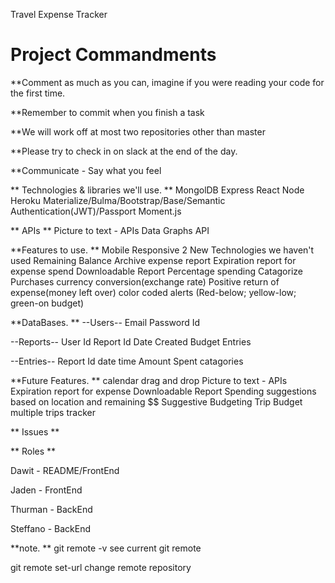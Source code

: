 Travel Expense Tracker

# Project Commandments 

**Comment as much as you can, imagine if you were reading your code for the first time.

**Remember to commit when you finish a task

**We will work off at most two repositories other than master

**Please try to check in on slack at the end of the day.

**Communicate - Say what you feel


** Technologies & libraries we'll use. **
MongolDB
Express
React
Node
Heroku
Materialize/Bulma/Bootstrap/Base/Semantic
Authentication(JWT)/Passport
Moment.js

** APIs **
Picture to text - APIs
Data Graphs API

**Features to use. **
Mobile Responsive
2 New Technologies we haven't used
Remaining Balance 
Archive expense report
Expiration report for expense spend
Downloadable Report
Percentage spending
Catagorize Purchases
currency conversion(exchange rate)
Positive return of expense(money left over)
color coded alerts (Red-below; yellow-low; green-on budget)

**DataBases. **
--Users--
Email
Password
Id

--Reports--
User Id
Report Id
Date Created
Budget
Entries

--Entries--
Report Id
date
time
Amount Spent
catagories


**Future Features. **
calendar
drag and drop
Picture to text - APIs
Expiration report for expense
Downloadable Report
Spending suggestions based on location and remaining $$
Suggestive Budgeting
Trip Budget
multiple trips tracker


** Issues **

** Roles **

Dawit - README/FrontEnd

Jaden - FrontEnd

Thurman - BackEnd

Steffano - BackEnd

**note. **
git remote -v
see current git remote

git remote set-url <origin> <remote repository>
change remote repository

